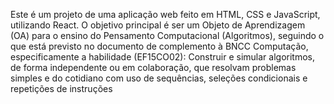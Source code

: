 Este é um projeto de uma aplicação web feito em HTML, CSS e JavaScript, utilizando React.
O objetivo principal é ser um Objeto de Aprendizagem (OA) para o ensino do Pensamento Computacional (Algoritmos), seguindo o que está previsto no documento de complemento à BNCC Computação, especificamente a habilidade (EF15CO02): Construir e simular algoritmos, de forma independente ou em colaboração, que resolvam problemas simples e do cotidiano com uso de sequências, seleções condicionais e repetições de instruções
